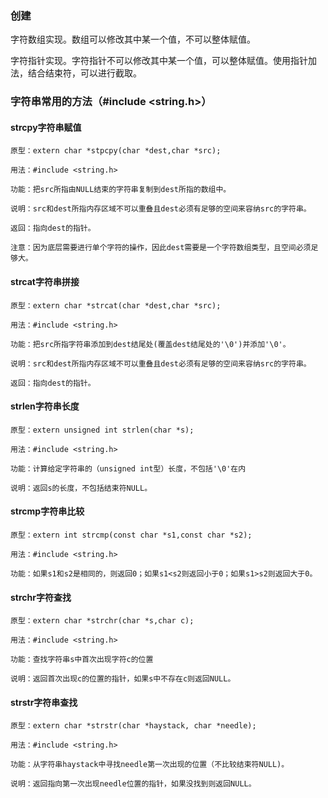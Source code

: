 ### 创建

字符数组实现。数组可以修改其中某一个值，不可以整体赋值。

字符指针实现。字符指针不可以修改其中某一个值，可以整体赋值。使用指针加法，结合结束符，可以进行截取。

### 字符串常用的方法（\#include &lt;string.h&gt;）

#### strcpy字符串赋值

```
原型：extern char *stpcpy(char *dest,char *src);

用法：#include <string.h>

功能：把src所指由NULL结束的字符串复制到dest所指的数组中。

说明：src和dest所指内存区域不可以重叠且dest必须有足够的空间来容纳src的字符串。

返回：指向dest的指针。

注意：因为底层需要进行单个字符的操作，因此dest需要是一个字符数组类型，且空间必须足够大。
```

#### strcat字符串拼接

```
原型：extern char *strcat(char *dest,char *src);

用法：#include <string.h>

功能：把src所指字符串添加到dest结尾处(覆盖dest结尾处的'\0')并添加'\0'。

说明：src和dest所指内存区域不可以重叠且dest必须有足够的空间来容纳src的字符串。

返回：指向dest的指针。
```

#### strlen字符串长度

```
原型：extern unsigned int strlen(char *s);

用法：#include <string.h>

功能：计算给定字符串的（unsigned int型）长度，不包括'\0'在内

说明：返回s的长度，不包括结束符NULL。
```

#### strcmp字符串比较

```
原型：extern int strcmp(const char *s1,const char *s2);

用法：#include <string.h>

功能：如果s1和s2是相同的，则返回0；如果s1<s2则返回小于0；如果s1>s2则返回大于0。
```

#### strchr字符查找

```
原型：extern char *strchr(char *s,char c);

用法：#include <string.h>

功能：查找字符串s中首次出现字符c的位置

说明：返回首次出现c的位置的指针，如果s中不存在c则返回NULL。
```

#### strstr字符串查找

```
原型：extern char *strstr(char *haystack, char *needle);

用法：#include <string.h>

功能：从字符串haystack中寻找needle第一次出现的位置（不比较结束符NULL)。

说明：返回指向第一次出现needle位置的指针，如果没找到则返回NULL。
```



